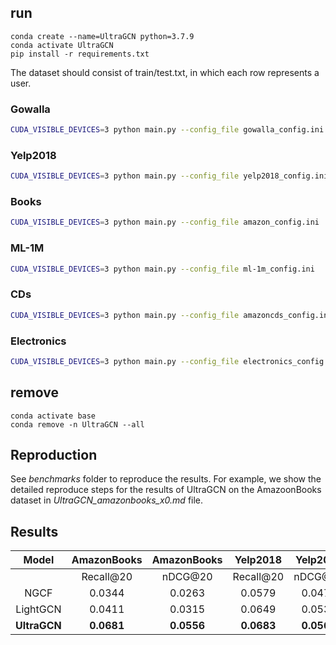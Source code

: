


## run

```
conda create --name=UltraGCN python=3.7.9
conda activate UltraGCN
pip install -r requirements.txt
```

The dataset should consist of train/test.txt, in which each row represents a user.



### Gowalla

```bash
CUDA_VISIBLE_DEVICES=3 python main.py --config_file gowalla_config.ini
```

### Yelp2018


```bash
CUDA_VISIBLE_DEVICES=3 python main.py --config_file yelp2018_config.ini
```

### Books

```bash
CUDA_VISIBLE_DEVICES=3 python main.py --config_file amazon_config.ini
```

### ML-1M

```bash
CUDA_VISIBLE_DEVICES=3 python main.py --config_file ml-1m_config.ini
```

### CDs

```bash
CUDA_VISIBLE_DEVICES=3 python main.py --config_file amazoncds_config.ini
```

### Electronics

```bash
CUDA_VISIBLE_DEVICES=3 python main.py --config_file electronics_config.ini
```

## remove

```
conda activate base
conda remove -n UltraGCN --all
```



## Reproduction
See _benchmarks_ folder to reproduce the results.
For example, we show the detailed reproduce steps for the results of UltraGCN on the AmazoonBooks dataset in _UltraGCN_amazonbooks_x0.md_ file.



## Results
|   Model  | AmazonBooks | AmazonBooks        |  Yelp2018 | Yelp2018        |  Gowalla  |   Gowalla      |
|:--------:|:-----------:|:-------:|:---------:|:-------:|:---------:|:-------:|
|          |  Recall@20  | nDCG@20 | Recall@20 | nDCG@20 | Recall@20 | nDCG@20 |
|   NGCF   |    0.0344   |  0.0263 |   0.0579  |  0.0477 |   0.1570  |  0.1327 |
| LightGCN |    0.0411   |  0.0315 |   0.0649  |  0.0530 |   0.1830  |  0.1554 |
| **UltraGCN** |    **0.0681**   |  **0.0556** |   **0.0683**  | **0.0561**  |   **0.1862**  |  **0.1580** |
